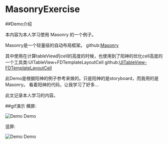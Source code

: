 # MasonryExercise
##Demo介绍

本内容为本人学习使用 Masonry 的一个例子。

Masonry是一个轻量级的自动布局框架。
github:[Masonry](https://github.com/SnapKit/Masonry)

其中使用在计算tableView的cell的高度的时候，也使用到了阳神的优化cell高度的一个工具类:UITableView+FDTemplateLayoutCell
github:[UITableView-FDTemplateLayoutCell](https://github.com/forkingdog/UITableView-FDTemplateLayoutCell)

此Demo是根据阳神的例子参考来做的。只是阳神的是storyboard，而我用的是 Masonry。
看着阳神的代码，让我学习了好多...

此文记录本人学习的内容。

##gif演示
横屏:

![Demo Demo](https://github.com/XQBoy/MasonryExercise/blob/master/Demo/Demo/%E6%A8%AA%E5%B1%8F.gif)

竖屏:

![Demo Demo](https://github.com/XQBoy/MasonryExercise/blob/master/Demo/Demo/%E7%AB%96%E5%B1%8F.gif)

